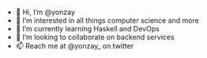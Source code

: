- 👋 Hi, I’m @yonzay
- 👀 I’m interested in all things computer science and more
- 🌱 I’m currently learning Haskell and DevOps
- 💞️ I’m looking to collaborate on backend services
- 📫 Reach me at @yonzay_ on twitter

<!---
yonzay/yonzay is a ✨ special ✨ repository because its `README.md` (this file) appears on your GitHub profile.
You can click the Preview link to take a look at your changes.
--->
